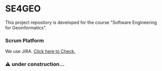 # SE4GEO
This project repository is developed for the course "Software Engineering for Geoinformatics".

### Scrum Platform

 We use JIRA. [Click here to Check.](https://mail-team-padca5iq.atlassian.net/jira/software/projects/SE4G/list)

### ⚠ under construction...
